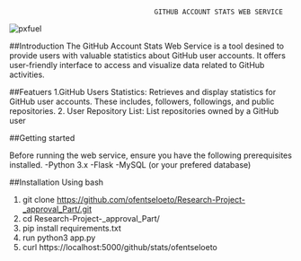                                         GITHUB ACCOUNT STATS WEB SERVICE

![pxfuel](https://github.com/OfentseLoeto/Research-Project-_approval_Part/assets/107747953/5d0ad732-bd3a-4efb-a2e2-115a3199d088)



##Introduction
The GitHub Account Stats Web Service is a tool desined to provide users with valuable statistics about GitHub user accounts.
It offers user-friendly interface to access and visualize data related to GitHub activities.

##Featuers
1.GitHub Users Statistics: Retrieves and display statistics for GitHub user accounts. These includes, followers, followings, and public repositories.
2. User Repository List: List repositories owned by a GitHub user

##Getting started

Before running the web service, ensure you have the following prerequisites installed.
-Python 3.x
-Flask
-MySQL (or your prefered database)

##Installation
Using bash
1. git clone https://github.com/ofentseloeto/Research-Project-_approval_Part/.git
2. cd Research-Project-_approval_Part/
3. pip install requirements.txt
4. run python3 app.py
5. curl https://localhost:5000/github/stats/ofentseloeto


